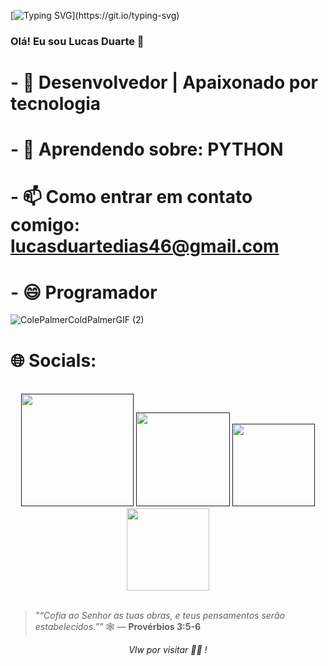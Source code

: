 [![Typing SVG](https://readme-typing-svg.herokuapp.com?font=Poppins&width=650&height=30&lines=print(+%22Eae+rapaziadinha!,+bem+vindos+ao+meu+Git+Hub%22+))](https://git.io/typing-svg)


### Olá! Eu sou Lucas Duarte 👋




# - 🎯 Desenvolvedor | Apaixonado por tecnologia
# - 🌱 Aprendendo sobre: PYTHON
# - 📫 Como entrar em contato comigo: lucasduartedias46@gmail.com
# - 😄 Programador

![ColePalmerColdPalmerGIF (2)](https://github.com/user-attachments/assets/5ceee7d6-d801-489f-8b45-4e3fcede8f9d)


# 🌐 Socials:
<br>
 <div align="center">
    <a href="" target="_blank"><img src="https://img.shields.io/badge/-Instagram-%23E4405F?style=for-the-badge&logo=instagram&logoColor=white" width = "180" target="_blank"></a>
<a href="" target="_blank"><img src="https://img.shields.io/badge/Discord-7289DA?style=for-the-badge&logo=discord&logoColor=white" width = "150" target="_blank"></a> 
    <a href = ""><img src="https://img.shields.io/badge/-Gmail-%23333?style=for-the-badge&logo=gmail&logoColor=white"  width = "132" target="_blank"></a>
    <a href="https://www.linkedin.com/in/mateus-de-sousa-810310236/" target="_blank"><img src="https://img.shields.io/badge/-LinkedIn-%230077B5?style=for-the-badge&logo=linkedin&logoColor=white" width = "132" target="_blank"></a> 
  </div>
<br>


> _"“Cofia ao Senhor as tuas obras, e teus pensamentos serão estabelecidos.”"_ 🕸️
> — **Provérbios 3:5-6**

<p align="center"><i> Vlw por visitar 👨‍💻 ! </i></p>
